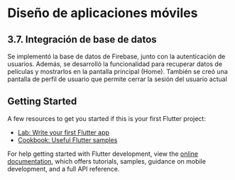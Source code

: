 # Diseño de aplicaciones móviles
## 3.7. Integración de base de datos 

Se implementó la base de datos de Firebase, junto con la autenticación de usuarios. Además, se desarrolló la funcionalidad para recuperar datos de películas y mostrarlos en la pantalla principal (Home). También se creó una pantalla de perfil de usuario que permite cerrar la sesión del usuario actual

## Getting Started
A few resources to get you started if this is your first Flutter project:

- [Lab: Write your first Flutter app](https://docs.flutter.dev/get-started/codelab)
- [Cookbook: Useful Flutter samples](https://docs.flutter.dev/cookbook)

For help getting started with Flutter development, view the
[online documentation](https://docs.flutter.dev/), which offers tutorials,
samples, guidance on mobile development, and a full API reference.
